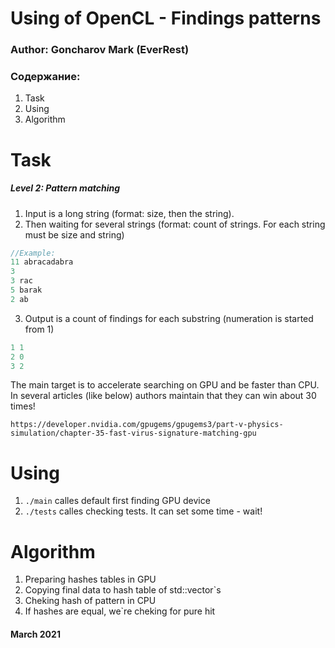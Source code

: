 # Using of OpenCL - Findings patterns #
### Author: Goncharov Mark (EverRest) ###

### Содержание: ###
1. Task
2. Using
3. Algorithm

Task
====
##### Level 2: Pattern matching

1. Input is a long string (format: size, then the string).
2. Then waiting for several strings (format: count of strings. For each string must be size and string)

```cpp
//Example:
11 abracadabra
3
3 rac
5 barak
2 ab
```

3. Output is a count of findings for each substring (numeration is started from 1)

```cpp
1 1
2 0
3 2
```

The main target is to accelerate searching on GPU and be faster than CPU. In several articles (like below) authors maintain that they can win about 30 times!

```https://developer.nvidia.com/gpugems/gpugems3/part-v-physics-simulation/chapter-35-fast-virus-signature-matching-gpu```

Using
=====
1. ```./main``` calles default first finding GPU device
2. ```./tests``` calles checking tests. It can set some time - wait!

Algorithm
===========

1. Preparing hashes tables in GPU
2. Copying final data to hash table of std::vector`s
3. Cheking hash of pattern in CPU
4. If hashes are equal, we`re cheking for pure hit

#### March 2021